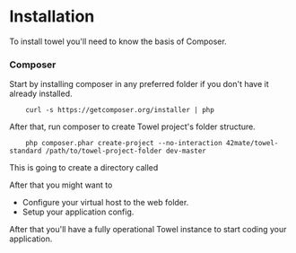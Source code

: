 Installation
============

To install towel you'll need to know the basis of Composer.

### Composer ###

Start by installing composer in any preferred folder if you don't have it already installed.

````
    curl -s https://getcomposer.org/installer | php
````

After that, run composer to create Towel project's folder structure.

```
    php composer.phar create-project --no-interaction 42mate/towel-standard /path/to/towel-project-folder dev-master
```

This is going to create a directory called

After that you might want to

* Configure your virtual host to the web folder.
* Setup your application config.

After that you'll have a fully operational Towel instance to start coding your application.
